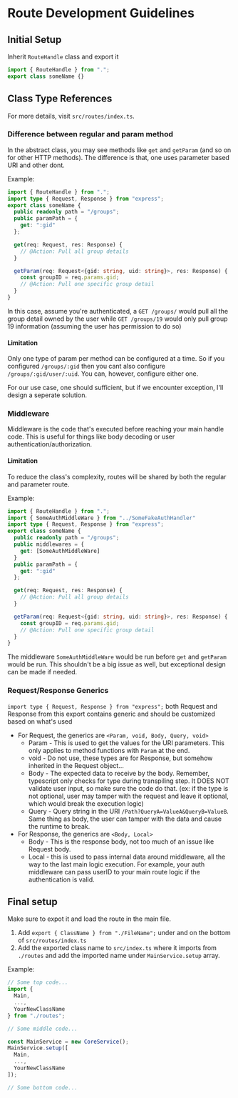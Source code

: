 # Route Development Guidelines

## Initial Setup
Inherit `RouteHandle` class and export it
```ts
import { RouteHandle } from ".";
export class someName {}
```

## Class Type References
For more details, visit `src/routes/index.ts`.

### Difference between regular and param method
In the abstract class, you may see methods like `get` and `getParam` (and so on for other HTTP methods). The difference is that, one uses parameter based URI and other dont.

Example:
```ts
import { RouteHandle } from ".";
import type { Request, Response } from "express";
export class someName {
  public readonly path = "/groups";
  public paramPath = {
    get: ":gid"
  };

  get(req: Request, res: Response) {
    // @Action: Pull all group details
  }

  getParam(req: Request<{gid: string, uid: string}>, res: Response) {
    const groupID = req.params.gid;
    // @Action: Pull one specific group detail
  }
}
```
In this case, assume you're authenticated, a `GET /groups/` would pull all the group detail owned by the user while `GET /groups/19` would only pull group 19 information (assuming the user has permission to do so)

#### Limitation
Only one type of param per method can be configured at a time. So if you configured `/groups/:gid` then you cant also configure `/groups/:gid/user/:uid`. You can, however, configure either one.

For our use case, one should sufficient, but if we encounter exception, I'll design a seperate solution.

### Middleware
Middleware is the code that's executed before reaching your main handle code. This is useful for things like body decoding or user authentication/authorization.

#### Limitation
To reduce the class's complexity, routes will be shared by both the regular and parameter route.

Example:
```ts
import { RouteHandle } from ".";
import { SomeAuthMiddleWare } from "../SomeFakeAuthHandler"
import type { Request, Response } from "express";
export class someName {
  public readonly path = "/groups";
  public middlewares = {
    get: [SomeAuthMiddleWare]
  }
  public paramPath = {
    get: ":gid"
  };

  get(req: Request, res: Response) {
    // @Action: Pull all group details
  }

  getParam(req: Request<{gid: string, uid: string}>, res: Response) {
    const groupID = req.params.gid;
    // @Action: Pull one specific group detail
  }
}
```
The middleware `SomeAuthMiddleWare` would be run before `get` and `getParam` would be run. This shouldn't be a big issue as well, but exceptional design can be made if needed.

### Request/Response Generics
`import type { Request, Response } from "express";` both Request and Response from this export contains generic and should be customized based on what's used
- For Request, the generics are `<Param, void, Body, Query, void>`
    - Param - This is used to get the values for the URI parameters. This only applies to method functions with `Param` at the end.
    - void - Do not use, these types are for Response, but somehow inherited in the Request object...
    - Body - The expected data to receive by the body. Remember, typescript only checks for type during transpiling step. It DOES NOT validate user input, so make sure the code do that. (ex: if the type is not optional, user may tamper with the request and leave it optional, which would break the execution logic)
    - Query - Query string in the URI `/Path?QueryA=ValueA&QueryB=ValueB`. Same thing as body, the user can tamper with the data and cause the runtime to break.
- For Response, the generics are `<Body, Local>`
    - Body - This is the response body, not too much of an issue like Request body.
    - Local - this is used to pass internal data around middleware, all the way to the last main logic execution. For example, your auth middleware can pass userID to your main route logic if the authentication is valid.


## Final setup
Make sure to expot it and load the route in the main file.
1. Add `export { ClassName } from "./FileName";` under and on the bottom of `src/routes/index.ts`
2. Add the exported class name to `src/index.ts` where it imports from `./routes` and add the imported name under `MainService.setup` array.

Example:
```ts
// Some top code...
import {
  Main,
  ...,
  YourNewClassName
} from "./routes";

// Some middle code...

const MainService = new CoreService();
MainService.setup([
  Main,
  ...,
  YourNewClassName
]);

// Some bottom code...
```